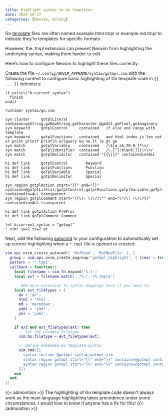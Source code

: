 ```yaml
---
title: Highlight syntax in Go templates
date: 2024-10-27
categories: [Neovim, Golang]
---
```


Go [template] files are often named example.html.tmpl or example.md.tmpl to indicate they’re templates for specific formats.

However, the .tmpl extension can prevent Neovim from highlighting the underlying syntax, making them harder to edit.

Here’s how to configure Neovim to highlight these files correctly:

Create the file `~/.config/$NVIM_APPNAME/syntax/gotmpl.vim` with the following content to configure basic highlighting
of Go template code in `{{ ... }}` delimiters:

```vim
if exists("b:current_syntax")
  finish
endif

runtime! syntax/go.vim

syn cluster     gotplLiteral     contains=goString,goRawString,goCharacter,@goInt,goFloat,goImaginary
syn keyword     gotplControl     contained   if else end range with template
syn keyword     gotplFunctions   contained   and html index js len not or print printf println urlquery eq ne lt le gt ge
syn match       gotplVariable    contained   /\$[a-zA-Z0-9_]*\>/
syn match       goTplIdentifier  contained   /\.[^[:blank:]}]\+\>/
syn match       gotplDelimiter   contained "{{\|}}" containedin=ALL

hi def link     gotplControl        Keyword
hi def link     gotplFunctions      Function
hi def link     goTplVariable       Special
hi def link     gotplDelimiter      Special

syn region gotplAction start="{{" end="}}" contains=@gotplLiteral,gotplControl,gotplFunctions,gotplVariable,goTplIdentifier containedin=ALL transparent
syn region goTplComment start="{{\(- \)\?/\*" end="\*/\( -\)\?}}" containedin=ALL transparent

hi def link gotplAction PreProc
hi def link goTplComment Comment

let b:current_syntax = "gotmpl"
" vim: sw=2 ts=2 et
```


Next, add the following [autocmd] to your configuration to automatically set up correct highlighting when a `*.tmpl`
file is opened or created:

```lua
vim.api.nvim_create_autocmd({ 'BufRead', 'BufNewFile' }, {
  group = vim.api.nvim_create_augroup('gotmpl_highlight', { clear = true }),
  pattern = '*.tmpl',
  callback = function()
    local filename = vim.fn.expand('%:t')
    local ext = filename:match('.*%.(.-)%.tmpl$')

	-- Add more extension to syntax mappings here if you need to.
    local ext_filetypes = {
      go = 'go',
      html = 'html',
      md = 'markdown',
      yaml = 'yaml',
      yml = 'yaml',
    }

    if ext and ext_filetypes[ext] then
      -- Set the primary filetype
      vim.bo.filetype = ext_filetypes[ext]

      -- Define embedded Go template syntax
      vim.cmd([[
        syntax include @gotmpl syntax/gotmpl.vim
        syntax region gotmpl start="{{" end="}}" contains=@gotmpl containedin=ALL
        syntax region gotmpl start="{%" end="%}" contains=@gotmpl containedin=ALL
      ]])
    end
  end,
})
```

{{< admonition >}}
The highlighting of Go template code doesn't always work as the main language highlighting takes precedence under some
circumstances. I would love to know if anyone has a fix for this!
{{< /admonition >}}

[template]: https://pkg.go.dev/text/template
[autocmd]: https://neovim.io/doc/user/autocmd.html
